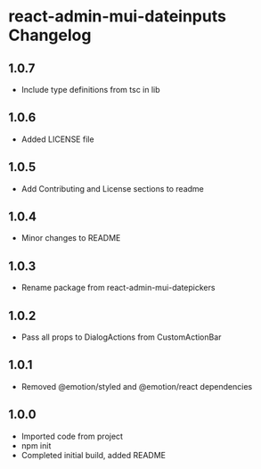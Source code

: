 # react-admin-mui-dateinputs Changelog

## 1.0.7

-   Include type definitions from tsc in lib

## 1.0.6

-   Added LICENSE file

## 1.0.5

-   Add Contributing and License sections to readme

## 1.0.4

-   Minor changes to README

## 1.0.3

-   Rename package from react-admin-mui-datepickers

## 1.0.2

-   Pass all props to DialogActions from CustomActionBar

## 1.0.1

-   Removed @emotion/styled and @emotion/react dependencies

## 1.0.0

-   Imported code from project
-   npm init
-   Completed initial build, added README
